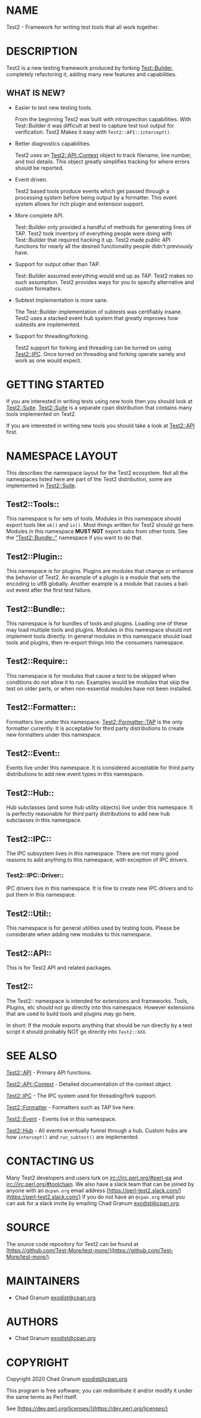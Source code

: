 # NAME

Test2 - Framework for writing test tools that all work together.

# DESCRIPTION

Test2 is a new testing framework produced by forking [Test::Builder](https://metacpan.org/pod/Test%3A%3ABuilder),
completely refactoring it, adding many new features and capabilities.

## WHAT IS NEW?

- Easier to test new testing tools.

    From the beginning Test2 was built with introspection capabilities. With
    Test::Builder it was difficult at best to capture test tool output for
    verification. Test2 Makes it easy with `Test2::API::intercept()`.

- Better diagnostics capabilities.

    Test2 uses an [Test2::API::Context](https://metacpan.org/pod/Test2%3A%3AAPI%3A%3AContext) object to track filename, line number, and
    tool details. This object greatly simplifies tracking for where errors should
    be reported.

- Event driven.

    Test2 based tools produce events which get passed through a processing system
    before being output by a formatter. This event system allows for rich plugin
    and extension support.

- More complete API.

    Test::Builder only provided a handful of methods for generating lines of TAP.
    Test2 took inventory of everything people were doing with Test::Builder that
    required hacking it up. Test2 made public API functions for nearly all the
    desired functionality people didn't previously have.

- Support for output other than TAP.

    Test::Builder assumed everything would end up as TAP. Test2 makes no such
    assumption. Test2 provides ways for you to specify alternative and custom
    formatters.

- Subtest implementation is more sane.

    The Test::Builder implementation of subtests was certifiably insane. Test2 uses
    a stacked event hub system that greatly improves how subtests are implemented.

- Support for threading/forking.

    Test2 support for forking and threading can be turned on using [Test2::IPC](https://metacpan.org/pod/Test2%3A%3AIPC).
    Once turned on threading and forking operate sanely and work as one would
    expect.

# GETTING STARTED

If you are interested in writing tests using new tools then you should look at
[Test2::Suite](https://metacpan.org/pod/Test2%3A%3ASuite). [Test2::Suite](https://metacpan.org/pod/Test2%3A%3ASuite) is a separate cpan distribution that contains
many tools implemented on Test2.

If you are interested in writing new tools you should take a look at
[Test2::API](https://metacpan.org/pod/Test2%3A%3AAPI) first.

# NAMESPACE LAYOUT

This describes the namespace layout for the Test2 ecosystem. Not all the
namespaces listed here are part of the Test2 distribution, some are implemented
in [Test2::Suite](https://metacpan.org/pod/Test2%3A%3ASuite).

## Test2::Tools::

This namespace is for sets of tools. Modules in this namespace should export
tools like `ok()` and `is()`. Most things written for Test2 should go here.
Modules in this namespace **MUST NOT** export subs from other tools. See the
["Test2::Bundle::"](#test2-bundle) namespace if you want to do that.

## Test2::Plugin::

This namespace is for plugins. Plugins are modules that change or enhance the
behavior of Test2. An example of a plugin is a module that sets the encoding to
utf8 globally. Another example is a module that causes a bail-out event after
the first test failure.

## Test2::Bundle::

This namespace is for bundles of tools and plugins. Loading one of these may
load multiple tools and plugins. Modules in this namespace should not implement
tools directly. In general modules in this namespace should load tools and
plugins, then re-export things into the consumers namespace.

## Test2::Require::

This namespace is for modules that cause a test to be skipped when conditions
do not allow it to run. Examples would be modules that skip the test on older
perls, or when non-essential modules have not been installed.

## Test2::Formatter::

Formatters live under this namespace. [Test2::Formatter::TAP](https://metacpan.org/pod/Test2%3A%3AFormatter%3A%3ATAP) is the only
formatter currently. It is acceptable for third party distributions to create
new formatters under this namespace.

## Test2::Event::

Events live under this namespace. It is considered acceptable for third party
distributions to add new event types in this namespace.

## Test2::Hub::

Hub subclasses (and some hub utility objects) live under this namespace. It is
perfectly reasonable for third party distributions to add new hub subclasses in
this namespace.

## Test2::IPC::

The IPC subsystem lives in this namespace. There are not many good reasons to
add anything to this namespace, with exception of IPC drivers.

### Test2::IPC::Driver::

IPC drivers live in this namespace. It is fine to create new IPC drivers and to
put them in this namespace.

## Test2::Util::

This namespace is for general utilities used by testing tools. Please be
considerate when adding new modules to this namespace.

## Test2::API::

This is for Test2 API and related packages.

## Test2::

The Test2:: namespace is intended for extensions and frameworks. Tools,
Plugins, etc should not go directly into this namespace. However extensions
that are used to build tools and plugins may go here.

In short: If the module exports anything that should be run directly by a test
script it should probably NOT go directly into `Test2::XXX`.

# SEE ALSO

[Test2::API](https://metacpan.org/pod/Test2%3A%3AAPI) - Primary API functions.

[Test2::API::Context](https://metacpan.org/pod/Test2%3A%3AAPI%3A%3AContext) - Detailed documentation of the context object.

[Test2::IPC](https://metacpan.org/pod/Test2%3A%3AIPC) - The IPC system used for threading/fork support.

[Test2::Formatter](https://metacpan.org/pod/Test2%3A%3AFormatter) - Formatters such as TAP live here.

[Test2::Event](https://metacpan.org/pod/Test2%3A%3AEvent) - Events live in this namespace.

[Test2::Hub](https://metacpan.org/pod/Test2%3A%3AHub) - All events eventually funnel through a hub. Custom hubs are how
`intercept()` and `run_subtest()` are implemented.

# CONTACTING US

Many Test2 developers and users lurk on [irc://irc.perl.org/#perl-qa](irc://irc.perl.org/#perl-qa) and
[irc://irc.perl.org/#toolchain](irc://irc.perl.org/#toolchain). We also have a slack team that can be joined
by anyone with an `@cpan.org` email address [https://perl-test2.slack.com/](https://perl-test2.slack.com/)
If you do not have an `@cpan.org` email you can ask for a slack invite by
emailing Chad Granum <exodist@cpan.org>.

# SOURCE

The source code repository for Test2 can be found at
[https://github.com/Test-More/test-more/](https://github.com/Test-More/test-more/).

# MAINTAINERS

- Chad Granum <exodist@cpan.org>

# AUTHORS

- Chad Granum <exodist@cpan.org>

# COPYRIGHT

Copyright 2020 Chad Granum <exodist@cpan.org>.

This program is free software; you can redistribute it and/or
modify it under the same terms as Perl itself.

See [https://dev.perl.org/licenses/](https://dev.perl.org/licenses/)
